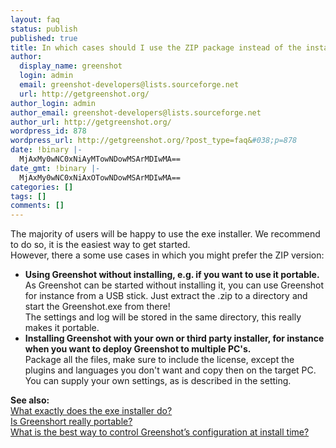 ```yaml
---
layout: faq
status: publish
published: true
title: In which cases should I use the ZIP package instead of the installer?
author:
  display_name: greenshot
  login: admin
  email: greenshot-developers@lists.sourceforge.net
  url: http://getgreenshot.org/
author_login: admin
author_email: greenshot-developers@lists.sourceforge.net
author_url: http://getgreenshot.org/
wordpress_id: 878
wordpress_url: http://getgreenshot.org/?post_type=faq&#038;p=878
date: !binary |-
  MjAxMy0wNC0xNiAyMTowNDowMSArMDIwMA==
date_gmt: !binary |-
  MjAxMy0wNC0xNiAxOTowNDowMSArMDIwMA==
categories: []
tags: []
comments: []
---
```

<p>The majority of users will be happy to use the exe installer. We recommend to do so, it is the easiest way to get started.<br />
However, there a some use cases in which you might prefer the ZIP version:</p>
<ul>
<li><strong>Using Greenshot without installing, e.g. if you want to use it portable.</strong><br />
As Greenshot can be started without installing it, you can use Greenshot for instance from a USB stick. Just extract the .zip to a directory and start the Greenshot.exe from there!<br />
The settings and log will be stored in the same directory, this really makes it portable.</li>
<li><strong>Installing Greenshot with your own or third party installer, for instance when you want to deploy Greenshot to multiple PC's.</strong><br />
Package all the files, make sure to include the license, except the plugins and languages you don't want and copy then on the target PC. You can supply your own settings, as is described in the setting.</li>
</ul>
<p><strong>See also:</strong><br />
<a href="/faq/what-exactly-does-the-exe-installer-do/">What exactly does the exe installer do?</a><br />
<a href="/faq/is-greenshort-really-portable/">Is Greenshort really portable?</a><br />
<a href="/faq/what-is-the-best-way-to-control-greenshots-configuration-at-install-time/">What is the best way to control Greenshot’s configuration at install time?</a></p>
